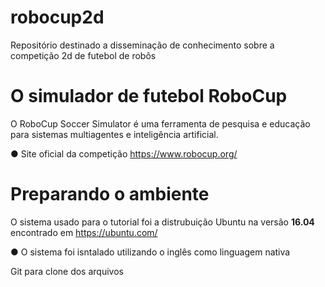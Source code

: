 # robocup2d

Repositório destinado a disseminação de conhecimento sobre a competição 2d de futebol de robôs 

# O simulador de futebol RoboCup

O RoboCup Soccer Simulator é uma ferramenta de pesquisa e educação para sistemas multiagentes e inteligência artificial.

  ● Site oficial da competição https://www.robocup.org/
  
# Preparando o ambiente

O sistema usado para o tutorial foi a distrubuição Ubuntu na versão **16.04** encontrado em https://ubuntu.com/

  ● O sistema foi isntalado utilizando o inglês como linguagem nativa
 
Git para clone dos arquivos
